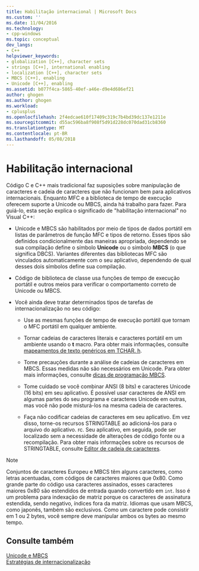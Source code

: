 ```yaml
---
title: Habilitação internacional | Microsoft Docs
ms.custom: ''
ms.date: 11/04/2016
ms.technology:
- cpp-windows
ms.topic: conceptual
dev_langs:
- C++
helpviewer_keywords:
- globalization [C++], character sets
- strings [C++], international enabling
- localization [C++], character sets
- MBCS [C++], enabling
- Unicode [C++], enabling
ms.assetid: b077f4ca-5865-40ef-a46e-d9e4d686ef21
author: ghogen
ms.author: ghogen
ms.workload:
- cplusplus
ms.openlocfilehash: 2f4edcae610f17409c319c7b4bd39dc137e1211e
ms.sourcegitcommit: d55ac596ba8f908f5d91d228dc070dad31cb8360
ms.translationtype: MT
ms.contentlocale: pt-BR
ms.lasthandoff: 05/08/2018
---
```

# <a name="international-enabling"></a>Habilitação internacional
Código C e C++ mais tradicional faz suposições sobre manipulação de caracteres e cadeia de caracteres que não funcionam bem para aplicativos internacionais. Enquanto MFC e a biblioteca de tempo de execução oferecem suporte a Unicode ou MBCS, ainda há trabalho para fazer. Para guiá-lo, esta seção explica o significado de "habilitação internacional" no Visual C++:  
  
-   Unicode e MBCS são habilitados por meio de tipos de dados portátil em listas de parâmetros de função MFC e tipos de retorno. Esses tipos são definidos condicionalmente das maneiras apropriada, dependendo se sua compilação define o símbolo **Unicode** ou o símbolo **MBCS** (o que significa DBCS). Variantes diferentes das bibliotecas MFC são vinculados automaticamente com o seu aplicativo, dependendo de qual desses dois símbolos define sua compilação.  
  
-   Código de biblioteca de classe usa funções de tempo de execução portátil e outros meios para verificar o comportamento correto de Unicode ou MBCS.  
  
-   Você ainda deve tratar determinados tipos de tarefas de internacionalização no seu código:  
  
    -   Use as mesmas funções de tempo de execução portátil que tornam o MFC portátil em qualquer ambiente.  
  
    -   Tornar cadeias de caracteres literais e caracteres portátil em um ambiente usando o **t** macro. Para obter mais informações, consulte [mapeamentos de texto genéricos em TCHAR. h](../text/generic-text-mappings-in-tchar-h.md).  
  
    -   Tome precauções durante a análise de cadeias de caracteres em MBCS. Essas medidas não são necessários em Unicode. Para obter mais informações, consulte [dicas de programação MBCS](../text/mbcs-programming-tips.md).  
  
    -   Tome cuidado se você combinar ANSI (8 bits) e caracteres Unicode (16 bits) em seu aplicativo. É possível usar caracteres de ANSI em algumas partes do seu programa e caracteres Unicode em outras, mas você não pode misturá-los na mesma cadeia de caracteres.  
  
    -   Faça não codificar cadeias de caracteres em seu aplicativo. Em vez disso, torne-os recursos STRINGTABLE ao adicioná-los para o arquivo do aplicativo. rc. Seu aplicativo, em seguida, pode ser localizado sem a necessidade de alterações de código fonte ou a recompilação. Para obter mais informações sobre os recursos de STRINGTABLE, consulte [Editor de cadeia de caracteres](../windows/string-editor.md).  
  
> [!NOTE]
>  Conjuntos de caracteres Europeu e MBCS têm alguns caracteres, como letras acentuadas, com códigos de caracteres maiores que 0x80. Como grande parte do código usa caracteres assinados, esses caracteres maiores 0x80 são estendidos de entrada quando convertido em `int`. Isso é um problema para indexação de matriz porque os caracteres de assinatura estendida, sendo negativo, índices fora da matriz. Idiomas que usam MBCS, como japonês, também são exclusivos. Como um caractere pode consistir em 1 ou 2 bytes, você sempre deve manipular ambos os bytes ao mesmo tempo.  
  
## <a name="see-also"></a>Consulte também  
 [Unicode e MBCS](../text/unicode-and-mbcs.md)   
 [Estratégias de internacionalização](../text/internationalization-strategies.md)